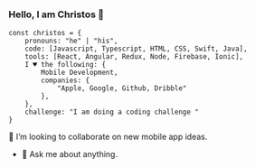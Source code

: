 
### Hello, I am Christos 👋
    
    const christos = {
    	pronouns: "he" | "his",
    	code: [Javascript, Typescript, HTML, CSS, Swift, Java],
    	tools: [React, Angular, Redux, Node, Firebase, Ionic],
    	I ♥️ the following: {
    		Mobile Development,
    		companies: {
    			"Apple, Google, Github, Dribble"
    		},
    	},
    	challenge: "I am doing a coding challenge "
    }
  
 👯 I’m looking to collaborate on new mobile app ideas.
- 💬 Ask me about anything.
<!-- - ⚡ Fun fact: I ♥️  -->


